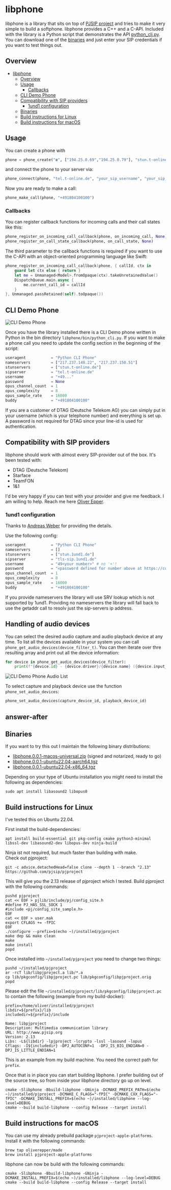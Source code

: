 # libphone

libphone is a library that sits on top of [PJSIP project](https://github.com/pjsip/pjproject) and tries to make it very simple to build a softphone. libphone provides a C++ and a C-API. Included with the library is a Python script that demonstrates the API [python_cli.py](src/python_cli/python_cli.py). You can download one of the [binaries](#binaries) and just enter your SIP credentials if you want to test things out.

## Overview
<!-- TOC -->
* [libphone](#libphone)
  * [Overview](#overview)
  * [Usage](#usage)
    * [Callbacks](#callbacks)
  * [CLI Demo Phone](#cli-demo-phone)
  * [Compatibility with SIP providers](#compatibility-with-sip-providers)
    * [1und1 configuration](#1und1-configuration)
  * [Binaries](#binaries)
  * [Build instructions for Linux](#build-instructions-for-linux)
  * [Build instructions for macOS](#build-instructions-for-macos)
<!-- TOC -->

## Usage

You can create a phone with

```python
phone = phone_create("☎️", ["194.25.0.69","194.25.0.79"], "stun.t-online.de")
```

and connect the phone to your server via:

```python
phone_connect(phone, "tel.t-online.de", "your_sip_username", "your_sip_password")
```
Now you are ready to make a call:

```python
phone_make_call(phone, "+491804100100")
```

### Callbacks
You can register callback functions for incoming calls and their call states like this:

```python
phone_register_on_incoming_call_callback(phone, on_incoming_call, None)
phone_register_on_call_state_callback(phone, on_call_state, None)
```

The third parameter to the callback functions is required if you want to use the C-API with an object-oriented programming language like Swift:

```swift
phone_register_on_incoming_call_callback(phone, { callId, ctx in
    guard let ctx else { return }
    let me = Unmanaged<Model>.fromOpaque(ctx).takeUnretainedValue()
    DispatchQueue.main.async {
        me.current_call_id = callId
    }
}, Unmanaged.passRetained(self).toOpaque())
```

## CLI Demo Phone

![CLI Demo Phone](python_cli.png)

Once you have the library installed there is a CLI Demo phone written in Python in the bin directory `libphone/bin/python_cli.py`. If you want to make a phone call you need to update the config section in the beginning of the script:

```python
useragent           = "Python CLI Phone"
nameservers         = ["217.237.148.22", "217.237.150.51"]
stunservers         = ["stun.t-online.de"]
sipserver           = "tel.t-online.de"
username            = "+49..."
password            = None
opus_channel_count  = 1
opus_complexity     = 8
opus_sample_rate    = 16000
buddy               = "+491804100100"
```

If you are a customer of DTAG (Deutsche Telekom AG) you can simply put in your username (which is your telephone number) and everything is set up. A password is not required for DTAG since your line-id is used for authentication.



## Compatibility with SIP providers

libphone should work with almost every SIP-provider out of the box. It's been tested with:
- DTAG (Deutsche Telekom)
- Starface
- TeamFON
- 1&1

I'd be very happy if you can test with your provider and give me feedback. I am willing to help. Reach me here [Oliver Epper](https://oliver-epper.de).

### 1und1 configuration

Thanks to [Andreas Weber](https://github.com/andreasweberd) for providing the details.

Use the following config:

```python
useragent           = "Python CLI Phone"
nameservers         = []
stunservers         = ["stun.1und1.de"]
sipserver           = "tls-sip.1und1.de"
username            = "49<your number>" # no '+'!
password            = "<password defined for number above at https://control-center.1und1.de/>"
opus_channel_count  = 1
opus_complexity     = 8
opus_sample_rate    = 16000
buddy               = "+491804100100"
```

If you provide nameservers the library will use SRV lookup which is not supported by 1und1. Providing no nameservers the library will fall back to use the getaddr call to resolv just the sip-servers ip address.

## Handling of audio devices

You can select the desired audio capture and audio playback device at any time. To list all the devices available in your system you can call `phone_get_audio_devices(device_filter_t)`. You can then iterate over thre resulting array and print out all the device information:

```python
for device in phone_get_audio_devices(device_filter):
    print(f"{device.id} - {device.driver}/{device.name} ({device.input_count}/{device.output_count})")
```

![CLI Demo Phone Audio List](python_cli_list_audio_devices.png)

To select capture and playback device use the function `phone_set_audio_devices`:

```python
phone_set_audio_devices(capture_device_id, playback_device_id)
```

## answer-after

## Binaries

If you want to try this out I maintain the following binary distributions:

- [libphone.0.0.1-macos-universal.zip](https://oliver-epper.de/libphone.0.0.1-macos-universal.zip) (signed and notarized, ready to go)
- [libphone.0.0.1-ubuntu22.04-aarch64.tgz](https://oliver-epper.de/libphone.0.0.1-ubuntu22.04-aarch64.tgz)
- [libphone.0.0.1-ubuntu22.04-x86_64.tgz](https://oliver-epper.de/libphone.0.0.1-ubuntu22.04-x86_64.tgz)

Depending on your type of Ubuntu installation you might need to install the following as dependencies:

```shell
sudo apt install libasound2 libopus0
```

## Build instructions for Linux

I've tested this on Ubuntu 22.04.

First install the build-dependencies:

```shell
apt install build-essential git pkg-config cmake python3-minimal libssl-dev libasound2-dev libopus-dev ninja-build
```

Ninja ist not required, but much faster than building with make.    
Check out pjproject:

```shell
git -c advice.detachedHead=false clone --depth 1 --branch "2.13" https://github.com/pjsip/pjproject
```

This will give you the 2.13 release of pjproject which I tested.
Build pjproject with the following commands:

```shell
pushd pjproject
cat << EOF > pjlib/include/pj/config_site.h
#define PJ_HAS_SSL_SOCK 1
#include <pj/config_site_sample.h>
EOF
cat << EOF > user.mak
export CFLAGS += -fPIC
EOF
./configure --prefix=$(echo ~)/installed/pjproject
make dep && make clean
make
make install
popd
```

Once installed into `~/installed/pjproject` you need to change two things:

```shell
pushd ~/installed/pjproject
ar -rcT lib/libpjproject.a lib/*.a
cp lib/pkgconfig/libpjproject.pc lib/pkgconfig/libpjproject.orig
popd
```

Please edit the file `~/installed/pjproject/lib/pkgconfig/libpjproject.pc` to contain the following (example from my build-docker):

```text
prefix=/home/oliver/installed/pjproject
libdir=${prefix}/lib
includedir=${prefix}/include

Name: libpjproject
Description: Multimedia communication library
URL: http://www.pjsip.org
Version: 2.13
Libs: -L${libdir} -lpjproject -lcrypto -lssl -lasound -lopus
Cflags: -I${includedir} -DPJ_AUTOCONF=1  -DPJ_IS_BIG_ENDIAN=0 -DPJ_IS_LITTLE_ENDIAN=1
```

This is an example from my build machine. You need the correct path for `prefix`.

Once that is in place you can start building libphone. I prefer building out of the source tree, so from inside your libphone directory go up on level.

```shell
cmake -Slibphone -Bbuild-libphone -GNinja -DCMAKE_PREFIX_PATH=$(echo ~)/installed/pjproject -DCMAKE_C_FLAGS="-fPIC" -DCMAKE_CXX_FLAGS="-fPIC" -DCMAKE_INSTALL_PREFIX=$(echo ~)/installed/libphone --log-level=DEBUG
cmake --build build-libphone --config Release --target install
```


## Build instructions for macOS

You can use my already prebuild package `pjproject-apple-platforms`. Install it with the following commands:

```shell
brew tap oliverepper/made
brew install pjproject-apple-platforms
```

libphone can now be build with the following commands:

```shell
cmake -Slibphone -Bbuild-libphone -GNinja -DCMAKE_INSTALL_PREFIX=$(echo ~)/installed/libphone --log-level=DEBUG
cmake --build build-libphone --config Release --target install
```
